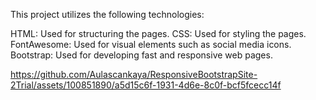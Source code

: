 
This project utilizes the following technologies:

HTML: Used for structuring the pages.
CSS: Used for styling the pages.
FontAwesome: Used for visual elements such as social media icons.
Bootstrap: Used for developing fast and responsive web pages.




https://github.com/Aulascankaya/ResponsiveBootstrapSite-2Trial/assets/100851890/a5d15c6f-1931-4d6e-8c0f-bcf5fcecc14f

